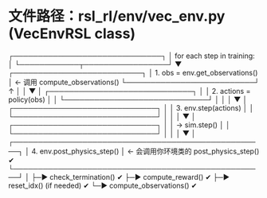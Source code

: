 # 文件路径：rsl_rl/env/vec_env.py (VecEnvRSL class)

┌──────────────────────────────┐
│ for each step in training:   │
└────────────┬─────────────────┘
▼
┌──────────────────────────┐
│ 1. obs = env.get_observations() │ ← 调用 compute_observations()
└──────────────────────────┘        ↑
│                         │
▼                         │
┌─────────────────────────────┐     │
│ 2. actions = policy(obs)    │     │
└─────────────────────────────┘     │
│                         │
▼                         │
┌─────────────────────────────┐     │
│ 3. env.step(actions)        │     │
└─────────────────────────────┘     │
│                         │
▼                         │
┌─────────────────────────────┐     │
│ → sim.step()                │     │
└─────────────────────────────┘     │
│                         │
▼                         │
┌───────────────────────────────────────────────────┐
│ 4. env.post_physics_step()                        │ ← 会调用你环境类的 post_physics_step() ✔
└───────────────────────────────────────────────────┘
│
├─▶ check_termination()        ✔
├─▶ compute_reward()           ✔
├─▶ reset_idx() (if needed)    ✔
└─▶ compute_observations()     ✔

